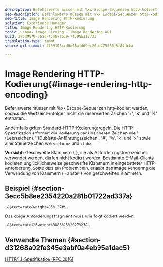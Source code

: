 ```yaml
---
description: Befehlswerte müssen mit %xx Escape-Sequenzen http-kodiert werden, sodass die Wertzeichenfolgen nicht die reservierten Zeichen '=', '&' und '%' enthalten.
seo-description: Befehlswerte müssen mit %xx Escape-Sequenzen http-kodiert werden, sodass die Wertzeichenfolgen nicht die reservierten Zeichen '=', '&' und '%' enthalten.
seo-title: Image Rendering HTTP-Kodierung
solution: Experience Manager
title: Image Rendering HTTP-Kodierung
topic: Scene7 Image Serving - Image Rendering API
uuid: 37bd0040-7bad-4548-ab39-7f598a217732
translation-type: tm+mt
source-git-commit: 4439103ccd0d63afdd9ec20bd475560e8f84dcba

---
```



# Image Rendering HTTP-Kodierung{#image-rendering-http-encoding}

Befehlswerte müssen mit %xx Escape-Sequenzen http-kodiert werden, sodass die Wertzeichenfolgen nicht die reservierten Zeichen &#39;=&#39;, &#39;&amp;&#39; und &#39;%&#39; enthalten.

Andernfalls gelten Standard-HTTP-Kodierungsregeln. Die HTTP-Spezifikation erfordert die Kodierung der unsicheren Zeichen wie &#39; (Leerzeichen), &#39;&#39;(Dublette-Anführungszeichen), &#39;#&#39;, &#39;%&#39;, &#39;&lt;&#39; und &#39;>&#39; sowie aller Steuerzeichen wie `<return>` und `<tab>`.

**Vorsicht:** Geschweifte Klammern { }, die als Anforderungstrennzeichen verwendet werden, dürfen nicht kodiert werden. Bestimmte E-Mail-Clients kodieren unglücklicherweise geschweifte Klammern in eingebetteter HTTP-Anforderung. Sollte dies ein Problem sein, erlaubt das Image Rendering die Verwendung von Klammern ( ) anstelle von geschweiften Klammern.

## Beispiel {#section-3edc5b8ee2354220a281b01722ad337a}

`…&$text=rate&weight=85% 27#&…`

Das obige Anforderungsfragment muss wie folgt kodiert werden:

`…&$text=rate%26weight%3D85%25%2027%23&…`

## Verwandte Themen {#section-d31268a02fe345e3abf0a4eb95a1dac5}

[HTTP/1.1-Spezifikation (RFC 2616)](https://www.w3.org/Protocols/rfc2616/rfc2616.html)
